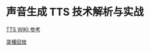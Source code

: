 # 声音生成 TTS 技术解析与实战

[TTS WIKI 参考](https://github.com/alibaba-damo-academy/KAN-TTS/wiki)

[录播回放](https://www.bilibili.com/video/BV1py421i7Ha/)
